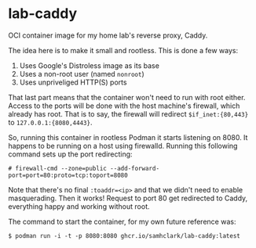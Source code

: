 # lab-caddy
OCI container image for my home lab's reverse proxy, Caddy. 

The idea here is to make it small and rootless.
This is done a few ways:

1. Uses Google's Distroless image as its base
2. Uses a non-root user (named `nonroot`) 
3. Uses unpriveliged HTTP(S) ports

That last part means that the container won't need to run with root either.
Access to the ports will be done with the host machine's firewall, which already has root.
That is to say, the firewall will redirect `$if_inet:{80,443}` to `127.0.0.1:{8080,4443}`.

So, running this container in rootless Podman it starts listening on 8080.
It happens to be running on a host using firewalld. 
Running this following command sets up the port redirecting:

```
# firewall-cmd --zone=public --add-forward-port=port=80:proto=tcp:toport=8080
```

Note that there's no final `:toaddr=<ip>` and that we didn't need to enable masquerading.
Then it works! 
Request to port 80 get redirected to Caddy, everything happy and working without root.

The command to start the container, for my own future reference was:

```
$ podman run -i -t -p 8080:8080 ghcr.io/samhclark/lab-caddy:latest
```
